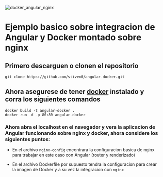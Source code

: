 ![docker_angular_nginx](https://miro.medium.com/max/900/1*Cc1X8aWvAXyEwEhuNWZp9g.png)

# Ejemplo basico sobre integracion de Angular y Docker montado sobre nginx

## Primero descarguen o clonen el repositorio
```
git clone https://github.com/stiven0/angular-docker.git
```

## Ahora asegurese de tener [docker](https://docs.docker.com/get-docker/) instalado y corra los siguientes comandos
```
docker build -t angular-docker .
docker run -d -p 80:80 angular-docker
```

### Ahora abra el localhost en el navegador y vera la aplicacion de Angular funcionando sobre nginx y docker, ahora considere los siguientes puntos:

- En el archivo ``nginx-config`` encontrara la configuracion basica de nginx para trabajar en este caso con Angular (router y renderizado)

- En el archivo Dockerfile por supuesto tendra la configuracion para crear la imagen de Docker y a su vez la integracion con ``nginx`` 
